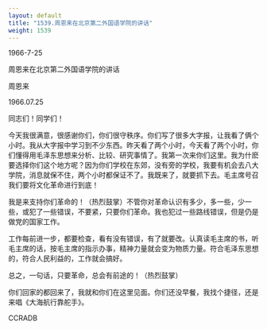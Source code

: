 ```yaml
---
layout: default
title: "1539.周恩来在北京第二外国语学院的讲话"
weight: 1539
---
```


1966-7-25

周恩来在北京第二外国语学院的讲话

周恩来

1966.07.25

同志们！同学们！

今天我很满意，很感谢你们，你们很守秩序。你们写了很多大字报，让我看了俩个小时。我从大字报中学习到不少东西。昨天看了两个小时，今天看了两个小时，你们懂得用毛泽东思想来分析、比较、研究事情了。我第一次来你们这里。我为什麽要选择你们这个地方呢？因为你们学校在东郊，没有旁的学校，我要有机会去八大学院，消息就保不住，两个小时都保证不了。我既来了，就要抓下去。毛主席号召我们要将文化革命进行到底！

我是来支持你们革命的！（热烈鼓掌）不管你对革命认识有多少，多一些，少一些，或犯了一些错误，不要紧，只要你们革命。我也犯过一些路线错误，但是仍是做党的国家工作。

工作每前进一步，都要检查，看有没有错误，有了就要改。认真读毛主席的书，听毛主席的话，按毛主席的指示办事，精神力量就会变为物质力量。符合毛泽东思想的，符合人民利益的，工作就会搞好。

总之，一句话，只要革命，总会有前途的！（热烈鼓掌）

你们回家的都回来了，我就和你们在这里见面。你们还没早餐，我找个捷径，还是来唱《大海航行靠舵手》。

CCRADB

